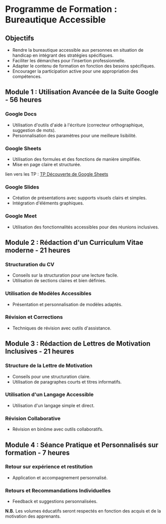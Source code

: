 # Programme de Formation : Bureautique Accessible

## Objectifs

- Rendre la bureautique accessible aux personnes en situation de handicap en intégrant des stratégies spécifiques.
- Faciliter les démarches pour l’insertion professionnelle.
- Adapter le contenu de formation en fonction des besoins spécifiques.
- Encourager la participation active pour une appropriation des compétences.

## Module 1 : Utilisation Avancée de la Suite Google - 56 heures

### Google Docs

- Utilisation d'outils d'aide à l'écriture (correcteur orthographique, suggestion de mots).
- Personnalisation des paramètres pour une meilleure lisibilité.

### Google Sheets

- Utilisation des formules et des fonctions de manière simplifiée.
- Mise en page claire et structurée.

lien vers les TP : [TP Découverte de Google Sheets](https://github.com/G404-initiation-outils-numerique/TP-Google-Sheet)

### Google Slides

- Création de présentations avec supports visuels clairs et simples.
- Intégration d'éléments graphiques.

### Google Meet

- Utilisation des fonctionnalités accessibles pour des réunions inclusives.

## Module 2 : Rédaction d'un Curriculum Vitae moderne - 21 heures

### Structuration du CV

- Conseils sur la structuration pour une lecture facile.
- Utilisation de sections claires et bien définies.

### Utilisation de Modèles Accessibles

- Présentation et personnalisation de modèles adaptés.

### Révision et Corrections

- Techniques de révision avec outils d'assistance.

## Module 3 : Rédaction de Lettres de Motivation Inclusives - 21 heures

### Structure de la Lettre de Motivation

- Conseils pour une structuration claire.
- Utilisation de paragraphes courts et titres informatifs.

### Utilisation d'un Langage Accessible

- Utilisation d'un langage simple et direct.

### Révision Collaborative

- Révision en binôme avec outils collaboratifs.

## Module 4 : Séance Pratique et Personnalisés sur formation - 7 heures

### Retour sur expérience et restitution

- Application et accompagnement personnalisé.

### Retours et Recommandations Individuelles

- Feedback et suggestions personnalisées.

**N.B.** Les volumes éducatifs seront respectés en fonction des acquis et de la motivation des apprenants.
